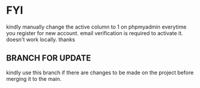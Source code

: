 # FYI

kindly manually change the active column to 1 on phpmyadmin everytime you register for new account. email verification is required to activate it. doesn't work locally. thanks

## BRANCH FOR UPDATE

kindly use this branch if there are changes to be made on the project before merging it to the main.